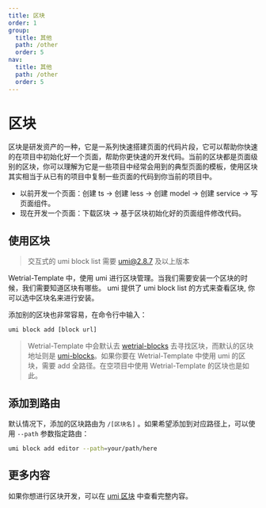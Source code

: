 ```yaml
---
title: 区块
order: 1
group:
  title: 其他
  path: /other
  order: 5
nav:
  title: 其他
  path: /other
  order: 5
---
```


# 区块

区块是研发资产的一种，它是一系列快速搭建页面的代码片段，它可以帮助你快速的在项目中初始化好一个页面，帮助你更快速的开发代码。当前的区块都是页面级别的区块，你可以理解为它是一些项目中经常会用到的典型页面的模板，使用区块其实相当于从已有的项目中复制一些页面的代码到你当前的项目中。

- 以前开发一个页面：创建 ts -> 创建 less -> 创建 model -> 创建 service -> 写页面组件。
- 现在开发一个页面：下载区块 -> 基于区块初始化好的页面组件修改代码。

## 使用区块

> 交互式的 umi block list 需要 umi@2.8.7 及以上版本

Wetrial-Template 中，使用 umi 进行区块管理。当我们需要安装一个区块的时候，我们需要知道区块有哪些。 umi 提供了 umi block list 的方式来查看区块, 你可以选中区块名来进行安装。

添加别的区块也非常容易，在命令行中输入：

```bash
umi block add [block url]
```

> Wetrial-Template 中会默认去 [wetrial-blocks](https://github.com/wetrial/wetrial-blocks) 去寻找区块，而默认的区块地址则是 [umi-blocks](https://github.com/umijs/umi-blocks)。如果你要在 Wetrial-Template 中使用 umi 的区块，需要 add 全路径。在空项目中使用 Wetrial-Template 的区块也是如此。

## 添加到路由

默认情况下，添加的区块路由为 `/[区块名]` 。如果希望添加到对应路径上，可以使用 `--path` 参数指定路由：

```bash
umi block add editor --path=your/path/here
```

## 更多内容

如果你想进行区块开发，可以在 [umi 区块](https://umijs.org/zh/guide/block.html) 中查看完整内容。

